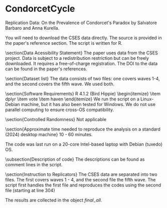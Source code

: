 # CondorcetCycle
Replication Data: On the Prevalence of Condorcet's Paradox by Salvatore Barbaro and Anna Kurella.

You will need to download the CSES data directly. The source is provided in the paper's reference section. The script is written for R. 

\section{Data Acessibility Statement}
The paper uses data from the CSES project. Data is subject to a redistribution restriction but can be freely downloaded. It requires a free-of-charge registration. The DOI to the data can be found in the paper's references.

\section{Dataset list}
The data consists of two files: one covers waves 1-4, and the second covers the fifth wave. We used both. 

\section{Software Requirements}
R 4.1.2 (Bird Hippie) \begin{itemize}
	\item dplyr \item vote \item haven 
\end{itemize}
We run the script on a Linux-Debian machine, but it has also been tested for Windows. We do not use parallel computing to ensure cross-OS compatibility. 


\section{Controlled Randomness}
Not applicable

\section{Approximate time needed to reproduce the analysis on a standard (2024) desktop machine}
10 - 60 minutes.

The code was last run on a 20-core Intel-based laptop with Debian (tuxedo) OS.

\subsection{Description of code}
The descriptions can be found as comment lines in the script.

\section{Instruction to Replicators}
The CSES data are separated into two files. The first covers waves 1 - 4, and the second file the fifth wave. The script first handles the first file and reproduces the codes using the second file (starting at line 304)

The results are collected in the object $final_{-}all$. 


	

